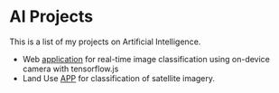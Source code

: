 # AI Projects

This is a list of my projects on Artificial Intelligence.

- Web [application](https://juansensio.github.io/AIprojects/tfjs/index.html) for real-time image classification using on-device camera with tensorflow.js
- Land Use [APP](https://juansensio.github.io/AIprojects/land-use-app/index.html) for classification of satellite imagery.

